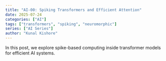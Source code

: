```yaml
---
title: "AI-00: Spiking Transformers and Efficient Attention"
date: 2025-07-24
categories: ["AI"]
tags: ["transformers", "spiking", "neuromorphic"]
series: ["AI Series"]
author: "Kunal Kishore"
---
```


In this post, we explore spike-based computing inside transformer models for efficient AI systems.

